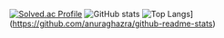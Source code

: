 [![Solved.ac Profile](http://mazassumnida.wtf/api/v2/generate_badge?boj=shjb07015)](https://solved.ac/shjb07015/)
![GitHub stats](https://github-readme-stats.vercel.app/api?username=bumsoft&show_icons=true&theme=gruvbox)
![Top Langs](https://github-readme-stats.vercel.app/api/top-langs/?username=bumsoft)](https://github.com/anuraghazra/github-readme-stats)
